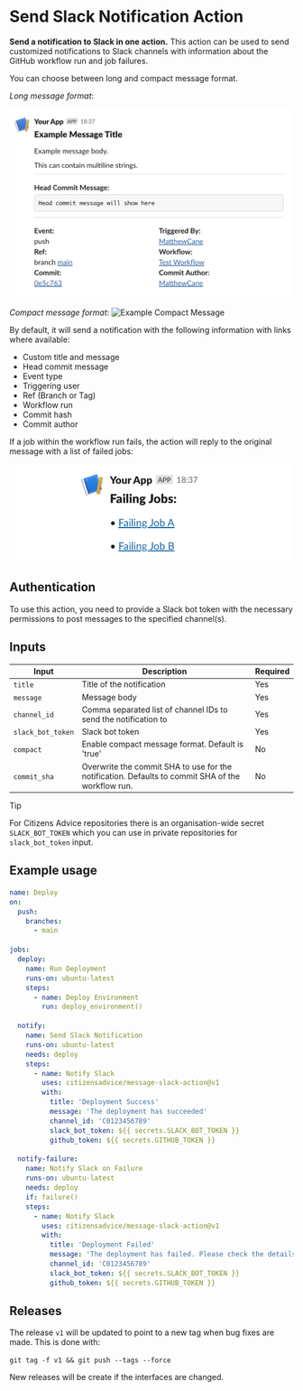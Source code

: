 # Send Slack Notification Action

**Send a notification to Slack in one action.** This action can be used to send customized notifications to Slack channels with information about the GitHub workflow run and job failures.  

You can choose between long and compact message format.  

_Long message format_:

![Example Message](examples/message-example.png)

_Compact message format_:
![Example Compact Message](examples/compact-message-example.png)

By default, it will send a notification with the following information with links where available:

- Custom title and message
- Head commit message
- Event type
- Triggering user
- Ref (Branch or Tag)
- Workflow run
- Commit hash
- Commit author

If a job within the workflow run fails, the action will reply to the original message with a list of failed jobs:

![Example Message](examples/comment-example.png)

## Authentication

To use this action, you need to provide a Slack bot token with the necessary permissions to post messages to the specified channel(s).

## Inputs

| Input             | Description                                                                                       | Required |
| ----------------- | ------------------------------------------------------------------------------------------------- | -------- |
| `title`           | Title of the notification                                                                         | Yes      |
| `message`         | Message body                                                                                      | Yes      |
| `channel_id`      | Comma separated list of channel IDs to send the notification to                                   | Yes      |
| `slack_bot_token` | Slack bot token                                                                                   | Yes      |
| `compact`         | Enable compact message format. Default is 'true'                                                  | No       |
| `commit_sha`      | Overwrite the commit SHA to use for the notification. Defaults to commit SHA of the workflow run. | No       |

> [!TIP]
> For Citizens Advice repositories there is an organisation-wide secret `SLACK_BOT_TOKEN` which you can use in private repositories for `slack_bot_token` input.

## Example usage

```yaml
name: Deploy
on:
  push:
    branches:
      - main

jobs:
  deploy:
    name: Run Deployment
    runs-on: ubuntu-latest
    steps:
      - name: Deploy Environment
        run: deploy_environment()

  notify:
    name: Send Slack Notification
    runs-on: ubuntu-latest
    needs: deploy
    steps:
      - name: Notify Slack
        uses: citizensadvice/message-slack-action@v1
        with:
          title: 'Deployment Success'
          message: 'The deployment has succeeded'
          channel_id: 'C0123456789'
          slack_bot_token: ${{ secrets.SLACK_BOT_TOKEN }}
          github_token: ${{ secrets.GITHUB_TOKEN }}

  notify-failure:
    name: Notify Slack on Failure
    runs-on: ubuntu-latest
    needs: deploy
    if: failure()
    steps:
      - name: Notify Slack
        uses: citizensadvice/message-slack-action@v1
        with:
          title: 'Deployment Failed'
          message: 'The deployment has failed. Please check the details below.'
          channel_id: 'C0123456789'
          slack_bot_token: ${{ secrets.SLACK_BOT_TOKEN }}
          github_token: ${{ secrets.GITHUB_TOKEN }}
```

## Releases

The release `v1` will be updated to point to a new tag when bug fixes are made. This is done with:

`git tag -f v1 && git push --tags --force`

New releases will be create if the interfaces are changed.

